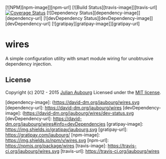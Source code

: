 [![NPM][npm-image]][npm-url]
[![Build Status][travis-image]][travis-url]
[![Coverage Status][coveralls-image]][coveralls-url]
[![Dependency Status][dependency-image]][dependency-url]
[![devDependency Status][devDependency-image]][devDependency-url]
[![gratipay][gratipay-image]][gratipay-url]

# wires

A simple configuration utility with smart module wiring for unobtrusive dependency injection.

## License

Copyright (c) 2012 - 2015 [Julian Aubourg](mailto:j@ubourg.net)
Licensed under the [MIT license](https://raw.githubusercontent.com/jaubourg/wires/master/LICENSE-MIT).

[coveralls-image]: https://img.shields.io/coveralls/jaubourg/wires.svg
[coveralls-url]: https://coveralls.io/r/jaubourg/wires
[dependency-image]: (https://david-dm.org/jaubourg/wires.svg
[dependency-url]: https://david-dm.org/jaubourg/wires
[devDependency-image]: (https://david-dm.org/jaubourg/wires/dev-status.svg
[devDependency-url]: https://david-dm.org/jaubourg/wires#info=devDependencies
[gratipay-image]: https://img.shields.io/gratipay/jaubourg.svg
[gratipay-url]: https://gratipay.com/jaubourg/
[npm-image]: https://img.shields.io/npm/v/wires.svg
[npm-url]: https://npmjs.org/package/wires
[travis-image]: https://travis-ci.org/jaubourg/wires.svg
[travis-url]: https://travis-ci.org/jaubourg/wires
